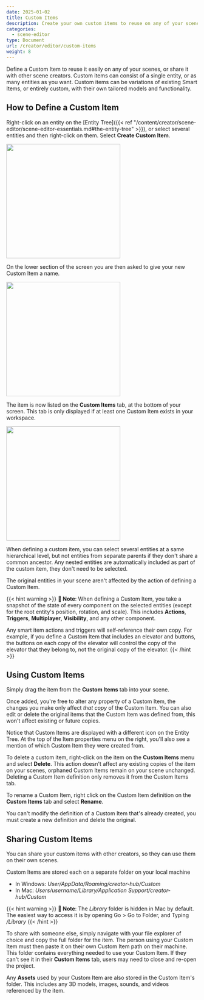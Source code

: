 ```yaml
---
date: 2025-01-02
title: Custom Items
description: Create your own custom items to reuse on any of your scenes.
categories:
  - scene-editor
type: Document
url: /creator/editor/custom-items
weight: 8
---
```


Define a Custom Item to reuse it easily on any of your scenes, or share it with other scene creators. Custom items can consist of a single entity, or as many entities as you want. Custom items can be variations of existing Smart Items, or entirely custom, with their own tailored models and functionality.

## How to Define a Custom Item

Right-click on an entity on the [Entity Tree]({{< ref "/content/creator/scene-editor/scene-editor-essentials.md#the-entity-tree" >}}), or select several entities and then right-click on them. Select **Create Custom Item**.

<img src="/images/editor/create-custom-item.png" width="300"/>

On the lower section of the screen you are then asked to give your new Custom Item a name.

<img src="/images/editor/name-custom-item.png" width="300"/>

The item is now listed on the **Custom Items** tab, at the bottom of your screen. This tab is only displayed if at least one Custom Item exists in your workspace.

<img src="/images/editor/custom-items.png" width="300"/>

When defining a custom item, you can select several entities at a same hierarchical level, but not entities from separate parents if they don't share a common ancestor. Any nested entities are automatically included as part of the custom item, they don't need to be selected.

The original entities in your scene aren't affected by the action of defining a Custom Item.

{{< hint warning >}}
**📔 Note**:
When defining a Custom Item, you take a snapshot of the state of every component on the selected entities (except for the root entity's position, rotation, and scale). This includes **Actions**, **Triggers**, **Multiplayer**, **Visibility**, and any other component.

Any smart item actions and triggers will self-reference their own copy. For example, if you define a Custom Item that includes an elevator and buttons, the buttons on each copy of the elevator will control the copy of the elevator that they belong to, not the original copy of the elevator.
{{< /hint >}}

## Using Custom Items

Simply drag the item from the **Custom Items** tab into your scene.

Once added, you're free to alter any property of a Custom Item, the changes you make only affect _that copy_ of the Custom Item. You can also edit or delete the original items that the Custom Item was defined from, this won't affect existing or future copies.

Notice that Custom Items are displayed with a different icon on the Entity Tree. At the top of the Item properties menu on the right, you'll also see a mention of which Custom Item they were created from.

To delete a custom item, right-click on the item on the **Custom Items** menu and select **Delete**. This action doesn't affect any existing copies of the item on your scenes, orphaned Custom Items remain on your scene unchanged. Deleting a Custom Item definition only removes it from the Custom Items tab.

To rename a Custom Item, right click on the Custom Item definition on the **Custom Items** tab and select **Rename**.

You can't modify the definition of a Custom Item that's already created, you must create a new definition and delete the original.

## Sharing Custom Items

You can share your custom items with other creators, so they can use them on their own scenes.

Custom Items are stored each on a separate folder on your local machine

- In Windows: _User/AppData/Roaming/creator-hub/Custom_
- In Mac: _Users/username/Library/Application Support/creator-hub/Custom_

{{< hint warning >}}
**📔 Note**:
The _Library_ folder is hidden in Mac by default. The easiest way to access it is by opening Go > Go to Folder, and Typing _/Library_
{{< /hint >}}

To share with someone else, simply navigate with your file explorer of choice and copy the full folder for the item. The person using your Custom Item must then paste it on their own Custom Item path on their machine. This folder contains everything needed to use your Custom Item. If they can't see it in their **Custom Items** tab, users may need to close and re-open the project.

Any **Assets** used by your Custom Item are also stored in the Custom Item's folder. This includes any 3D models, images, sounds, and videos referenced by the item.
